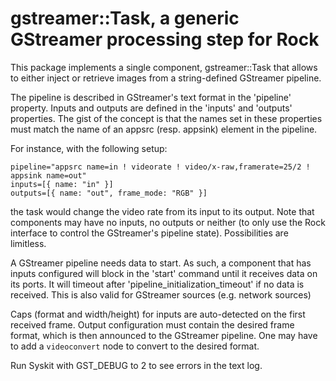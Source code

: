 # gstreamer::Task, a generic GStreamer processing step for Rock

This package implements a single component, gstreamer::Task that allows to either
inject or retrieve images from a string-defined GStreamer pipeline.

The pipeline is described in GStreamer's text format in the 'pipeline' property.
Inputs and outputs are defined in the 'inputs' and 'outputs' properties. The
gist of the concept is that the names set in these properties must match the
name of an appsrc (resp. appsink) element in the pipeline.

For instance, with the following setup:

~~~
pipeline="appsrc name=in ! videorate ! video/x-raw,framerate=25/2 ! appsink name=out"
inputs=[{ name: "in" }]
outputs=[{ name: "out", frame_mode: "RGB" }]
~~~

the task would change the video rate from its input to its output. Note that
components may have no inputs, no outputs or neither (to only use the Rock
interface to control the GStreamer's pipeline state). Possibilities are
limitless.

A GStreamer pipeline needs data to start. As such, a component that has inputs configured
will block in the 'start' command until it receives data on its ports. It will timeout
after 'pipeline_initialization_timeout' if no data is received. This is also valid
for GStreamer sources (e.g. network sources)

Caps (format and width/height) for inputs are auto-detected on the first
received frame. Output configuration must contain the desired frame format,
which is then announced to the GStreamer pipeline. One may have to add a
`videoconvert` node to convert to the desired format.

Run Syskit with GST_DEBUG to 2 to see errors in the text log.
